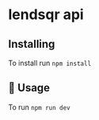 # lendsqr api

## Installing
To install run `npm install`

## 🎈 Usage <a name="usage"></a>
To run `npm run dev`
